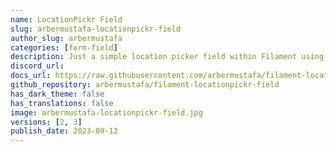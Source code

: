 ```yaml
---
name: LocationPickr Field
slug: arbermustafa-locationpickr-field
author_slug: arbermustafa
categories: [form-field]
description: Just a simple location picker field within Filament using Google Maps.
discord_url:
docs_url: https://raw.githubusercontent.com/arbermustafa/filament-locationpickr-field/main/README.md
github_repository: arbermustafa/filament-locationpickr-field
has_dark_theme: false
has_translations: false
image: arbermustafa-locationpickr-field.jpg
versions: [2, 3]
publish_date: 2023-09-12
---
```

